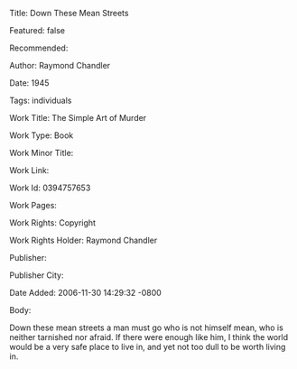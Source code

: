 Title: Down These Mean Streets

Featured: false

Recommended: 

Author: Raymond Chandler

Date: 1945

Tags: individuals

Work Title: The Simple Art of Murder

Work Type: Book

Work Minor Title:  

Work Link: 

Work Id:  0394757653

Work Pages:  

Work Rights:  Copyright

Work Rights Holder:  Raymond Chandler

Publisher:  

Publisher City:  

Date Added: 2006-11-30 14:29:32 -0800

Body:

Down these mean streets a man must go who is not himself mean, who is neither tarnished nor afraid. If there were enough like him, I think the world would be a very safe place to live in, and yet not too dull to be worth living in.


